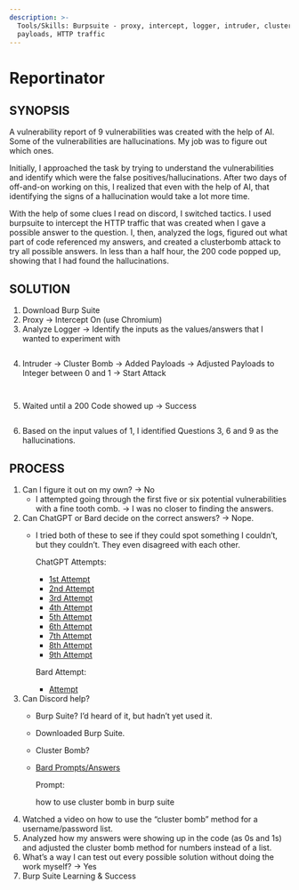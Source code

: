 ```yaml
---
description: >-
  Tools/Skills: Burpsuite - proxy, intercept, logger, intruder, cluster bomb,
  payloads, HTTP traffic
---
```


# Reportinator

## SYNOPSIS

A vulnerability report of 9 vulnerabilities was created with the help of AI. Some of the vulnerabilities are hallucinations. My job was to figure out which ones.&#x20;

Initially, I approached the task by trying to understand the vulnerabilities and identify which were the false positives/hallucinations. After two days of off-and-on working on this, I realized that even with the help of AI, that identifying the signs of a hallucination would take a lot more time.&#x20;

With the help of some clues I read on discord, I switched tactics. I used burpsuite to intercept the HTTP traffic that was created when I gave a possible answer to the question. I, then, analyzed the logs, figured out what part of code referenced my answers, and created a clusterbomb attack to try all possible answers. In less than a half hour, the 200 code popped up, showing that I had found the hallucinations.

## SOLUTION

1. Download Burp Suite
2. Proxy -> Intercept On (use Chromium)
3. Analyze Logger → Identify the inputs as the values/answers that I wanted to experiment with

<figure><img src="https://lh7-us.googleusercontent.com/17avSVe9qRBOFV6gjBGUj0N71j45sDciS961hBGHSk8eez4ETJI8HLMBSRVpvA9ij42gdGRKQZNfBpNUgPefEhsvr443LILxpfqfmOD02Kli6Stw2iz__hQn0t8BOSb8CtkTWxbe-fNqorCK4v_jcuQ" alt=""><figcaption></figcaption></figure>

4. Intruder → Cluster Bomb → Added Payloads → Adjusted Payloads to Integer between 0 and 1 → Start Attack

<figure><img src="https://lh7-us.googleusercontent.com/OVsPplp4rfAzioGAnuIYV-5evtDzdFByj7Z-_2qNhAvYlt-tV4anX31irPXMWL6obBrKYw2-lXQr2-4h8iiE8dpN7aqazF7nsIitiUgT0G4FK4QuCwZQQC3v6xi_6GiMVgVcUrojO3Ynov0J0-pPpnI" alt=""><figcaption></figcaption></figure>

<figure><img src="https://lh7-us.googleusercontent.com/e5Dei28G-8S5GuPDpq-zzKzoszmkUFSLGahJ6dYm3Dzw6wshg8EcsEDWeufSyDWAYDUoDkPVl1g_wGRYnQyT9eiKu-JhMTst6cj4ud_XG0v1oXOtnISORKAdh0AacRP-k9lZsQ3wkHVahgUOsJ-YwZo" alt=""><figcaption></figcaption></figure>

5. Waited until a 200 Code showed up → Success

<figure><img src="https://lh7-us.googleusercontent.com/X_fuUc7tSHR1OhbHJuICIYo345kQxTfCCyO_RILHoy43fPTbxkOs9Ul8UQpYglQUkQjCKxYHDk9nsH4KQLPR90JbmxhdgJf_Pj7_R_kdfm-klJ7rc-CmqoxK9v_UCd5ndAKngsFMln2h24NxIfC_e9M" alt=""><figcaption></figcaption></figure>

6. Based on the input values of 1, I identified Questions 3, 6 and 9 as the hallucinations.

## PROCESS

1. Can I figure it out on my own? → No
   * I attempted going through the first five or six potential vulnerabilities with a fine tooth comb. → I was no closer to finding the answers.&#x20;
2. Can ChatGPT or Bard decide on the correct answers? → Nope.&#x20;
   *   I tried both of these to see if they could spot something I couldn’t, but they couldn’t. They even disagreed with each other.

       ChatGPT Attempts:

       * [1st Attempt](https://chat.openai.com/share/cb602056-408a-49ba-9150-f90e25d67ce2)
       * [2nd Attempt](https://chat.openai.com/share/ebb1a3bd-27b4-4703-861f-40393bd08f35)
       * [3rd Attempt](https://chat.openai.com/share/af1e71bd-8359-41dc-b00f-13022da2e977)
       * [4th Attempt](https://chat.openai.com/share/32124fc0-e4ec-4264-87af-0d5a676fe7da)
       * [5th Attempt](https://chat.openai.com/share/de238ab2-3ff1-48b2-9b9a-b73f99cc94e1)
       * [6th Attempt](https://chat.openai.com/share/7d423028-eff5-41c0-a287-6a380f87825b)
       * [7th Attempt](https://chat.openai.com/share/76e8a203-5422-4430-9708-3195e835fad7)
       * [8th Attempt](https://chat.openai.com/share/f935baed-852f-48ef-bfe1-5c6ae0dfc2ae)
       * [9th Attempt](https://chat.openai.com/share/c886c98f-7ab6-4fd6-831e-9eb337ebc7c4)

       Bard Attempt:

       * [Attempt](https://g.co/bard/share/00c98e8470cd)
3. Can Discord help?&#x20;
   * Burp Suite? I’d heard of it, but hadn’t yet used it.&#x20;
   * Downloaded Burp Suite.
   * Cluster Bomb?&#x20;
   *   [Bard Prompts/Answers](https://g.co/bard/share/4060d294e46f)

       Prompt:&#x20;

       how to use cluster bomb in burp suite
4. Watched a video on how to use the “cluster bomb” method for a username/password list.
5. Analyzed how my answers were showing up in the code (as 0s and 1s) and adjusted the cluster bomb method for numbers instead of a list.
6. What’s a way I can test out every possible solution without doing the work myself? → Yes
7. Burp Suite Learning & Success
